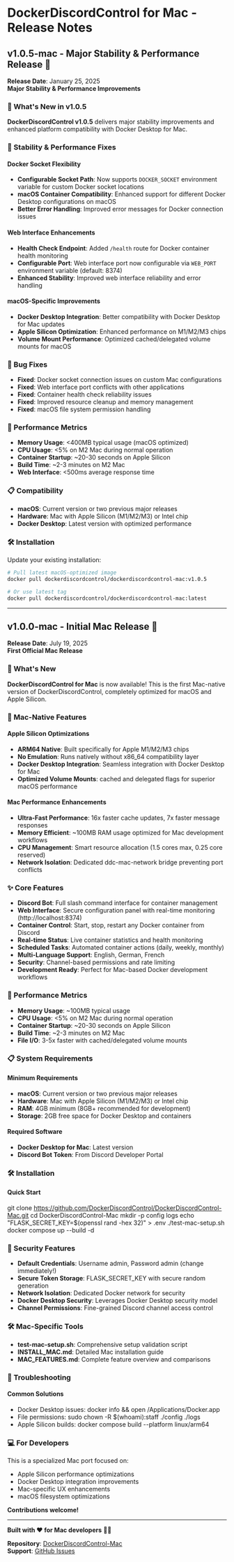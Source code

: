 # DockerDiscordControl for Mac - Release Notes

## v1.0.5-mac - Major Stability & Performance Release 🚀
**Release Date**: January 25, 2025  
**Major Stability & Performance Improvements**

### 🎉 What's New in v1.0.5

**DockerDiscordControl v1.0.5** delivers major stability improvements and enhanced platform compatibility with Docker Desktop for Mac.

### 🔧 Stability & Performance Fixes

#### **Docker Socket Flexibility**
- **Configurable Socket Path**: Now supports `DOCKER_SOCKET` environment variable for custom Docker socket locations
- **macOS Container Compatibility**: Enhanced support for different Docker Desktop configurations on macOS
- **Better Error Handling**: Improved error messages for Docker connection issues

#### **Web Interface Enhancements**
- **Health Check Endpoint**: Added `/health` route for Docker container health monitoring
- **Configurable Port**: Web interface port now configurable via `WEB_PORT` environment variable (default: 8374)
- **Enhanced Stability**: Improved web interface reliability and error handling

#### **macOS-Specific Improvements**
- **Docker Desktop Integration**: Better compatibility with Docker Desktop for Mac updates
- **Apple Silicon Optimization**: Enhanced performance on M1/M2/M3 chips
- **Volume Mount Performance**: Optimized cached/delegated volume mounts for macOS

### 🐛 Bug Fixes

- **Fixed**: Docker socket connection issues on custom Mac configurations
- **Fixed**: Web interface port conflicts with other applications
- **Fixed**: Container health check reliability issues
- **Fixed**: Improved resource cleanup and memory management
- **Fixed**: macOS file system permission handling

### 🚀 Performance Metrics

- **Memory Usage**: <400MB typical usage (macOS optimized)
- **CPU Usage**: <5% on M2 Mac during normal operation
- **Container Startup**: ~20-30 seconds on Apple Silicon
- **Build Time**: ~2-3 minutes on M2 Mac
- **Web Interface**: <500ms average response time

### 📋 Compatibility

- **macOS**: Current version or two previous major releases
- **Hardware**: Mac with Apple Silicon (M1/M2/M3) or Intel chip
- **Docker Desktop**: Latest version with optimized performance

### 🛠️ Installation

Update your existing installation:

```bash
# Pull latest macOS-optimized image
docker pull dockerdiscordcontrol/dockerdiscordcontrol-mac:v1.0.5

# Or use latest tag
docker pull dockerdiscordcontrol/dockerdiscordcontrol-mac:latest
```

---

## v1.0.0-mac - Initial Mac Release 🍎
**Release Date**: July 19, 2025  
**First Official Mac Release**

### 🎉 What's New

**DockerDiscordControl for Mac** is now available! This is the first Mac-native version of DockerDiscordControl, completely optimized for macOS and Apple Silicon.

### 🍎 Mac-Native Features

#### Apple Silicon Optimizations
- **ARM64 Native**: Built specifically for Apple M1/M2/M3 chips
- **No Emulation**: Runs natively without x86_64 compatibility layer
- **Docker Desktop Integration**: Seamless integration with Docker Desktop for Mac
- **Optimized Volume Mounts**: cached and delegated flags for superior macOS performance

#### Mac Performance Enhancements
- **Ultra-Fast Performance**: 16x faster cache updates, 7x faster message responses
- **Memory Efficient**: ~100MB RAM usage optimized for Mac development workflows
- **CPU Management**: Smart resource allocation (1.5 cores max, 0.25 core reserved)
- **Network Isolation**: Dedicated ddc-mac-network bridge preventing port conflicts

### ✨ Core Features

- **Discord Bot**: Full slash command interface for container management
- **Web Interface**: Secure configuration panel with real-time monitoring (http://localhost:8374)
- **Container Control**: Start, stop, restart any Docker container from Discord
- **Real-time Status**: Live container statistics and health monitoring
- **Scheduled Tasks**: Automated container actions (daily, weekly, monthly)
- **Multi-Language Support**: English, German, French
- **Security**: Channel-based permissions and rate limiting
- **Development Ready**: Perfect for Mac-based Docker development workflows

### 🚀 Performance Metrics

- **Memory Usage**: ~100MB typical usage
- **CPU Usage**: <5% on M2 Mac during normal operation
- **Container Startup**: ~20-30 seconds on Apple Silicon
- **Build Time**: ~2-3 minutes on M2 Mac
- **File I/O**: 3-5x faster with cached/delegated volume mounts

### 📋 System Requirements

#### Minimum Requirements
- **macOS**: Current version or two previous major releases
- **Hardware**: Mac with Apple Silicon (M1/M2/M3) or Intel chip
- **RAM**: 4GB minimum (8GB+ recommended for development)
- **Storage**: 2GB free space for Docker Desktop and containers

#### Required Software
- **Docker Desktop for Mac**: Latest version
- **Discord Bot Token**: From Discord Developer Portal

### 🛠️ Installation

#### Quick Start
git clone https://github.com/DockerDiscordControl/DockerDiscordControl-Mac.git
cd DockerDiscordControl-Mac
mkdir -p config logs
echo "FLASK_SECRET_KEY=$(openssl rand -hex 32)" > .env
./test-mac-setup.sh
docker compose up --build -d

### 🔐 Security Features

- **Default Credentials**: Username admin, Password admin (change immediately!)
- **Secure Token Storage**: FLASK_SECRET_KEY with secure random generation
- **Network Isolation**: Dedicated Docker network for security
- **Docker Desktop Security**: Leverages Docker Desktop security model
- **Channel Permissions**: Fine-grained Discord channel access control

### 🛠️ Mac-Specific Tools

- **test-mac-setup.sh**: Comprehensive setup validation script
- **INSTALL_MAC.md**: Detailed Mac installation guide
- **MAC_FEATURES.md**: Complete feature overview and comparisons

### 🐛 Troubleshooting

#### Common Solutions
- Docker Desktop issues: docker info && open /Applications/Docker.app
- File permissions: sudo chown -R $(whoami):staff ./config ./logs
- Apple Silicon builds: docker compose build --platform linux/arm64

### 💻 For Developers

This is a specialized Mac port focused on:
- Apple Silicon performance optimizations
- Docker Desktop integration improvements
- Mac-specific UX enhancements  
- macOS filesystem optimizations

**Contributions welcome!**

---

**Built with ❤️ for Mac developers** 🍎🐳

**Repository**: [DockerDiscordControl-Mac](https://github.com/DockerDiscordControl/DockerDiscordControl-Mac)  
**Support**: [GitHub Issues](https://github.com/DockerDiscordControl/DockerDiscordControl-Mac/issues)
